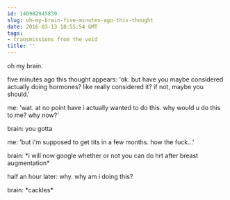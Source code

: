 ```yaml
---
id: 140982945839
slug: oh-my-brain-five-minutes-ago-this-thought
date: 2016-03-13 18:55:54 GMT
tags:
- transmissions from the void
title: ''
---
```



oh my brain.

five minutes ago this thought appears: 'ok. but have you maybe considered actually doing hormones? like really considered it? if not, maybe you should.'

me: 'wat. at no point have i actually wanted to do this. why would u do this to me? why now?'

brain: you gotta

me: 'but i'm supposed to get tits in a few months. how the fuck...'

brain: \*i will now google whether or not you can do hrt after breast augmentation\*

half an hour later: why. why am i doing this?

brain: \*cackles\*
